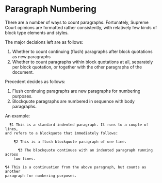 # Paragraph Numbering

There are a number of ways to count paragraphs. Fortunately, Supreme
Court opinions are formatted rather consistently, with relatively few
kinds of block type elements and styles.

The major decisions left are as follows:

1. Whether to count continuing (flush) paragraphs after block quotations as new paragraphs
2. Whether to count paragraphs within block quotations at all,
   separately per block quotation, or together with the other paragraphs
   of the document.

Precedent decides as follows:

1. Flush continuing paragraphs are new paragraphs for numbering purposes.
2. Blockquote paragraphs are numbered in sequence with body paragraphs.

An example:

~~~
  ¶1 This is a standard indented paragraph. It runs to a couple of lines,
and refers to a blockquote that immediately follows:

    ¶2 This is a flush blockquote paragraph of one line.

      ¶3 The blockquote continues with an indented paragraph running across
    two lines.

¶4 This is a continuation from the above paragraph, but counts as another
paragraph for numbering purposes.
~~~
